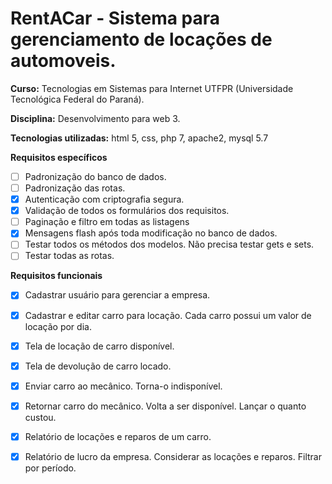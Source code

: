 # RentACar - Sistema para gerenciamento de locações de automoveis.
**Curso:** Tecnologias em Sistemas para Internet UTFPR (Universidade Tecnológica Federal do Paraná).  

**Disciplina:** Desenvolvimento para web 3.  

**Tecnologias utilizadas:** html 5, css, php 7, apache2, mysql 5.7 

**Requisitos específicos**
 - [ ] Padronização do banco de dados.
 - [ ] Padronização das rotas.
 - [x] Autenticação com criptografia segura.
 - [x] Validação de todos os formulários dos requisitos.
 - [ ] Paginação e filtro em todas as listagens
 - [x] Mensagens flash após toda modificação no banco de dados.
 - [ ] Testar todos os métodos dos modelos. Não precisa testar gets e sets.
 - [ ] Testar todas as rotas.
  
**Requisitos funcionais**
- [x] Cadastrar usuário para gerenciar a empresa.
- [x] Cadastrar e editar carro para locação. Cada carro possui um valor de locação por dia.
- [x] Tela de locação de carro disponível.
- [x] Tela de devolução de carro locado.
- [x] Enviar carro ao mecânico. Torna-o indisponível.
- [x] Retornar carro do mecânico. Volta a ser disponível. Lançar o quanto custou.
- [x] Relatório de locações e reparos de um carro.
- [x] Relatório de lucro da empresa. Considerar as locações e reparos. Filtrar por período.


